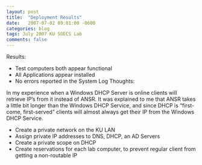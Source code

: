 ```yaml
---
layout: post
title:  "Deployment Results"
date:   2007-07-02 09:01:00 -0600
categories: blog
tags: July 2007 KU SOECS Lab
comments: false
---
```

Results:

* Test computers both appear functional
* All Applications appear installed
* No errors reported in the System Log
Thoughts:

In my experience when a Windows DHCP Server is online clients will retrieve IP’s from it instead of ANSR. It was explained to me that ANSR takes a little
bit longer than the Windows DHCP Service, and since DHCP is “first-come, first-served” clients will almost always get their IP from the Windows DHCP
Service.

* Create a private network on the KU LAN
* Assign private IP addresses to DNS, DHCP, an AD Servers
* Create a private scope on DHCP
* Create reservations for each lab computer, to prevent regular client from getting a non-routable IP
